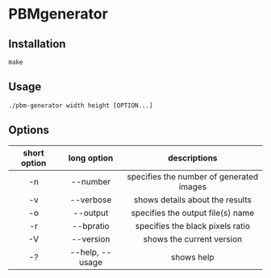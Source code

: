 # PBMgenerator

## Installation

`make`

## Usage

`./pbm-generator width height [OPTION...]`

## Options

|short option|long option|descriptions|
|:-:|:-------------:|:-------------------------------------:|
|-n |--number       |specifies the number of generated images
|-v |--verbose      |shows details about the results
|-o |--output       |specifies the output file(s) name
|-r |--bpratio      |specifies the black pixels ratio
|-V |--version      |shows the current version
|-? |--help, --usage|shows help
